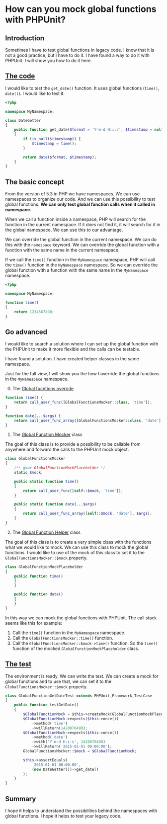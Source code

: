 # How can you mock global functions with PHPUnit?

## Introduction

Sometimes I have to test global functions in legacy code. I know that it is not a good practice, but I have to do it. I have found a way to do it with PHPUnit. I will show you how to do it here.

## [The code](src/DateGetter.php)

I would like to test the `get_date()` function. It uses global functions (`time()`, `date()`). I would like to test it.

```php
<?php

namespace MyNamespace;

class DateGetter
{
    public function get_date($format = 'Y-m-d H:i:s', $timestamp = null)
    {
        if (is_null($timestamp)) {
            $timestamp = time();
        }

        return date($format, $timestamp);
    }
}
```

## The basic concept

From the version of 5.3 in PHP we have namespaces. We can use namespaces to organize our code. And we can use this possibility to test global functions. **We can only test global function calls when it called in namespace.**

When we call a function inside a namespace, PHP will search for the function in the current namespace. If it does not find it, it will search for it in the global namespace. We can use this to our advantage.

We can override the global function in the current namespace. We can do this with the `namespace` keyword. We can override the global function with a function with the same name in the current namespace.

If we call the `time()` function in the `MyNamespace` namespace, PHP will call the `time()` function in the `MyNamespace` namespace. So we can override the global function with a function with the same name in the `MyNamespace` namespace.

```php
<?php

namespace MyNamespace;

function time()
{
    return 1234567890;
}
```

## Go advanced

I would like to search a solution where I can set up the global function with the PHPUnit to make it more flexible and the calls can be testable.

I have found a solution. I have created helper classes in the same namespace.

Just for the full view, I will show you the how I override the global functions in the `MyNamespace` namespace.

0. The [Global fucntions override](tests/DateGetterTest.php#L55-L61)

```php
function time() {
    return call_user_func([GlobalFunctionsMocker::class, 'time']);
}

function date(...$args) {
    return call_user_func_array([GlobalFunctionsMocker::class, 'date'], $args);
}
````

1. The [Global Function Mocker](tests/DateGetterTest.php#L39-L53) class

The goal of this class is to provide a possibility to be callable from anywhere and forward the calls to the PHPUnit mock object.

```php
class GlobalFunctionsMocker
{
    /** @var GlobalFunctionMockPlaceholder */
    static $mock;

    public static function time()
    {
        return call_user_func([self::$mock, 'time']);
    }

    public static function date(...$args)
    {
        return call_user_func_array([self::$mock, 'date'], $args);
    }
}
```

2. The [Global Function Helper](tests/DateGetterTest.php#L28-L37) class

The goal of this class is to create a very simple class with the functions what we would like to mock. We can use this class to mock the global functions. I would like to use of the mock of this class to set it to the `GlobalFunctionsMocker::$mock` property.

```php
class GlobalFunctionMockPlaceholder
{
    public function time()
    {
    }

    public function date()
    {
    }
}
```

In this way we can mock the global functions with PHPUnit. The call stack seems like this for example:
1. Call the `time()` function in the `MyNamespace` namespace.
2. Call the `GlobalFunctionsMocker::time()` function.
3. Call the `GlobalFunctionsMocker::$mock->time()` function. So the `time()` function of the mocked `GlobalFunctionMockPlaceholder` class.

## [The test](tests/DateGetterTest.php#L7-L26)

The environment is ready. We can write the test. We can create a mock for global functions and to use that, we can set it to the `GlobalFunctionsMocker::$mock` property.

```php
class GlobalFunctionGetDateTest extends PHPUnit_Framework_TestCase
{
    public function testGetDate()
    {
        $GlobalFunctionMock = $this->createMock(GlobalFunctionMockPlaceholder::class);
        $GlobalFunctionMock->expects($this->once())
            ->method('time')
            ->willReturn(1420070400);
        $GlobalFunctionMock->expects($this->once())
            ->method('date')
            ->with('Y-m-d H:i:s', 1420070400)
            ->willReturn('2015-01-01 00:00:00');
        GlobalFunctionsMocker::$mock = $GlobalFunctionMock;

        $this->assertEquals(
            '2015-01-01 00:00:00',
            (new DateGetter())->get_date()
        );
    }
}
```

## Summary

I hope it helps to understand the possibilities behind the namespaces with global functions. I hope it helps to test your legacy code.
